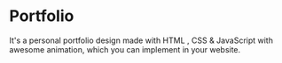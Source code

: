 # Portfolio
It's a personal portfolio design made with HTML , CSS &amp; JavaScript  with awesome animation, which you can implement in your website.
